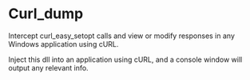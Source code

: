# Curl_dump
Intercept curl_easy_setopt calls and view or modify responses in any Windows application using cURL.

Inject this dll into an application using cURL, and a console window will output any relevant info.
